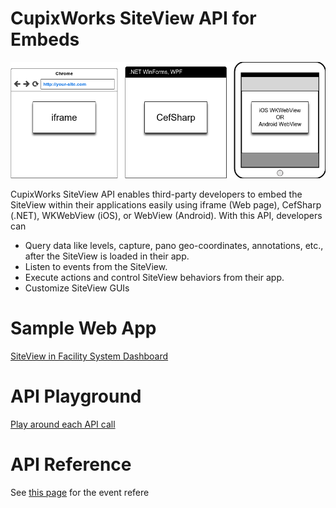 # CupixWorks SiteView API for Embeds

![concept image](https://github.com/cupix-api/player/blob/master/images/player-api-concept.png)

CupixWorks SiteView API enables third-party developers to embed the SiteView within their applications easily using iframe (Web page), CefSharp (.NET), WKWebView (iOS), or WebView (Android). With this API, developers can
- Query data like levels, capture, pano geo-coordinates, annotations, etc., after the SiteView is loaded in their app.
- Listen to events from the SiteView.
- Execute actions and control SiteView behaviors from their app. 
- Customize SiteView GUIs

# Sample Web App
[SiteView in Facility System Dashboard](https://cupix-api.github.io/siteview-api/)

# API Playground
[Play around each API call](https://cupix-api.github.io/siteview-api/playground/playground.html#)

# API Reference
See [this page](https://github.com/cupix-api/siteview-api/blob/master/playground) for the event refere
